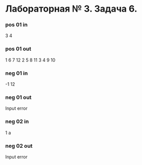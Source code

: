 # Лабораторная № 3. Задача 6.

### pos 01 in
3
4




### pos 01 out
1 6 7 12
2 5 8 11
3 4 9 10




### neg 01 in
-1
12




### neg 01 out
Input error

### neg 02 in
1
a


### neg 02 out
Input error
